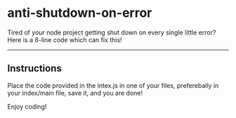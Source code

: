# anti-shutdown-on-error
Tired of your node project getting shut down on every single little error? Here is a 8-line code which can fix this!

--- 
## Instructions
Place the code provided in the intex.js in one of your files, preferebally in your index/main file, save it, and you are done!

Enjoy coding!

